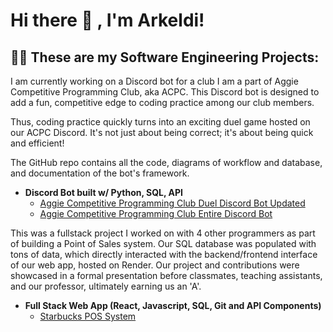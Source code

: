 <h1>Hi there 👋 ,  I'm Arkeldi! <br/></h1>
                                     
<h2>👨‍💻 These are my Software Engineering Projects:</h2>

I am currently working on a Discord bot for a club I am a part of Aggie Competitive Programming Club, aka ACPC. 
This Discord bot is designed to add a fun, competitive edge to coding practice among our club members.

Thus, coding practice quickly turns into an exciting duel game hosted on our ACPC Discord. 
It's not just about being correct; it's about being quick and efficient!

The GitHub repo contains all the code, diagrams of workflow and database, and documentation of the bot's framework.  

- <b>Discord Bot built w/ Python, SQL, API</b>
  - [Aggie Competitive Programming Club Duel Discord Bot Updated](https://github.com/arkeldi/ACPC-Discord-Bot)
  - [Aggie Competitive Programming Club Entire Discord Bot](https://github.com/cheran-senthil/TLE)


This was a fullstack project I worked on with 4 other programmers as part of building a Point of Sales system. 
Our SQL database was populated with tons of data, which directly interacted with the backend/frontend interface of our web app, hosted on Render. 
Our project and contributions were showcased in a formal presentation before classmates, teaching assistants, and our professor, ultimately earning us an 'A'.

- <b>Full Stack Web App (React, Javascript, SQL, Git and API Components)</b>
  - [Starbucks POS System](https://github.com/arkeldi/StarbucksPOS)

